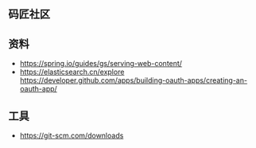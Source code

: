 ## 码匠社区

## 资料
- https://spring.io/guides/gs/serving-web-content/
- https://elasticsearch.cn/explore
https://developer.github.com/apps/building-oauth-apps/creating-an-oauth-app/

## 工具
- https://git-scm.com/downloads